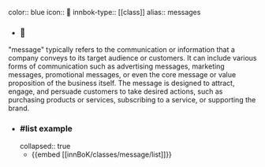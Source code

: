 color:: blue
icon:: 📣
innbok-type:: [[class]]
alias:: messages

- ### 🔖 
"message" typically refers to the communication or information that a company conveys to its target audience or customers. It can include various forms of communication such as advertising messages, marketing messages, promotional messages, or even the core message or value proposition of the business itself. The message is designed to attract, engage, and persuade customers to take desired actions, such as purchasing products or services, subscribing to a service, or supporting the brand.
- ### #list example
  collapsed:: true
  - {{embed [[innBoK/classes/message/list]]}}



